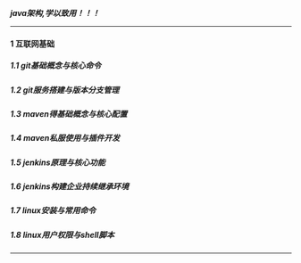 ***java架构,学以致用！！！***

---
#### 1 互联网基础
##### 1.1 git基础概念与核心命令 
##### 1.2 git服务搭建与版本分支管理
##### 1.3 maven得基础概念与核心配置
##### 1.4 maven私服使用与插件开发
##### 1.5 jenkins原理与核心功能
##### 1.6 jenkins构建企业持续继承环境
##### 1.7 linux安装与常用命令
##### 1.8 linux用户权限与shell脚本

---

